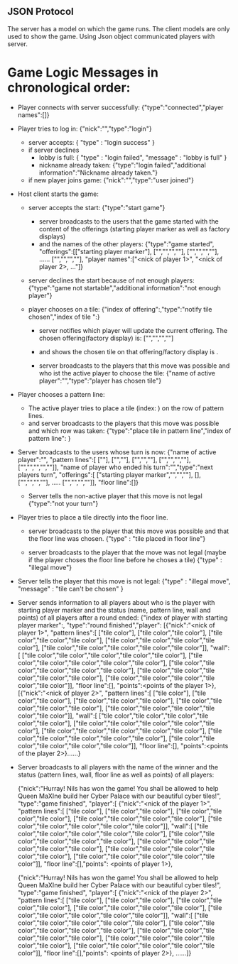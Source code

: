 ## JSON Protocol

The server has a model on which the game runs. The client models are only used to show the game.
Using Json object communicated players with server. 

# Game Logic Messages in chronological order:

- Player connects with server successfully: {"type":"connected","player names":[]}

- Player tries to log in: {"nick":"<nick>","type":"login"}

    - server accepts: { "type" : "login success" }
    - if server declines
        - lobby is full: { "type" : "login failed", "message" : "lobby is full" } 
        - nickname already taken: {"type":"login failed","additional information":"Nickname already taken."}
    - if new player joins game: {"nick":"<nick>","type":"user joined"}

- Host client starts the game:
    - server accepts the start: {"type":"start game"}
        - server broadcasts to the users that the game started with the content of the offerings (starting player marker as well as factory displays)
        - and the names of the other players:
          {"type":"game started",
          "offerings":[["starting player marker"],
          ["<tile color>","<tile color>","<tile color>","<tile color>"],
          ["<tile color>","<tile color>","<tile color>","<tile color>"],
          ......
          ["<tile color>","<tile color>","<tile color>","<tile color>"],
          "player names":["<nick of player 1>", "<nick of player 2>, ..."]}

    - server declines the start because of not enough players: {"type":"game not startable","additional information":"not enough player"}

    - player chooses on a tile: {"index of offering":<index of offering>,"type":"notify tile chosen","index of tile ":<index of tile>}

      - server notifies which player will update the current offering. The chosen offering(factory display) is: ["<tile color>","<tile color>","<tile color>","<tile color>"]
      - and shows the chosen tile on that offering/factory display is <tile color>.

      - server broadcasts to the players that this move was possible and who ist the active player to choose the tile:
      {"name of active player":"<nick of active player>","type":"player has chosen tile"}

- Player chooses a pattern line: 

    - The active player tries to place a tile <tile color> (index: <index of tile>) on the <index of the row> row of pattern lines.
    - and server broadcasts to the players that this move was possible and which row was taken: 
      {"type":"place tile in pattern line","index of pattern line": <index of row in pattern line>}

      
- Server broadcasts to the users whose turn is now: 
  {"name of active player":"<nick of the active player>",
  "pattern lines":[
  ["<tile color>"],
  ["<tile color>","<tile color>"],
  ["<tile color>","<tile color>","<tile color>"],
  ["<tile color>","<tile color>","<tile color>","<tile color>"],
  ["<tile color>","<tile color>","<tile color>","<tile color>","<tile color>"]],
  "name of player who ended his turn":"<name of the player who ended this turn>","type":"next players turn",
  "offerings":[
  ["starting player marker","<tile color>","<tile color>","<tile color>"],
  [],
  ["<tile color>","<tile color>","<tile color>","<tile color>"],
  .....
  ["<tile color>","<tile color>","<tile color>","<tile color>"]],
  "floor line":[]}

  - Server tells the non-active player that this move is not legal {"type":"not your turn"}


- Player tries to place a tile directly into the floor line.

  - server broadcasts to the player that this move was possible and that the floor line was chosen.
  {"type" : "tile placed in floor line"}

  - server broadcasts to the player that the move was not legal (maybe if the player choses the floor line before he choses a tile)
  {"type" : "illegal move"} 

- Server tells the player that this move is not legal: {"type" : "illegal move", "message" : "tile can't be chosen" }

- Server sends information to all players about who is the player with starting player marker and the status (name, pattern line, wall and points) of all players after a round ended:
  {"index of player with starting player marker":<index of the player>,
  "type":"round finished","player":
  [{"nick":"<nick of player 1>",
  "pattern lines":[
  ["tile color"],
  ["tile color","tile color"],
  ["tile color","tile color","tile color"],
  ["tile color","tile color","tile color","tile color"],
  ["tile color","tile color","tile color","tile color","tile color"]],
  "wall":[
  ["tile color","tile color","tile color","tile color","tile color"],
  ["tile color","tile color","tile color","tile color","tile color"],
  ["tile color","tile color","tile color","tile color","tile color"],
  ["tile color","tile color","tile color","tile color","tile color"],
  ["tile color","tile color","tile color","tile color","tile color"]],
  "floor line":[],
  "points":<points of the player 1>},
  [{"nick":"<nick of player 2>",
  "pattern lines":[
  ["tile color"],
  ["tile color","tile color"],
  ["tile color","tile color","tile color"],
  ["tile color","tile color","tile color","tile color"],
  ["tile color","tile color","tile color","tile color","tile color"]],
  "wall":[
  ["tile color","tile color","tile color","tile color","tile color"],
  ["tile color","tile color","tile color","tile color","tile color"],
  ["tile color","tile color","tile color","tile color","tile color"],
  ["tile color","tile color","tile color","tile color","tile color"],
  ["tile color","tile color","tile color","tile color","tile color"]],
  "floor line":[],
  "points":<points of the player 2>}......}


- Server broadcasts to all players with the name of the winner and the status (pattern lines, wall, floor line as well as points) of all players:

  {"nick":"Hurray! Nils has won the game! You shall be allowed to help Queen MaXIne build her Cyber Palace with our beautiful cyber tiles!",
  "type":"game finished",
  "player":[
  {"nick":"<nick of the player 1>",
  "pattern lines":[
  ["tile color"],
  ["tile color","tile color"],
  ["tile color","tile color","tile color"],
  ["tile color","tile color","tile color","tile color"],
  ["tile color","tile color","tile color","tile color","tile color"]],
  "wall":[
  ["tile color","tile color","tile color","tile color","tile color"],
  ["tile color","tile color","tile color","tile color","tile color"],
  ["tile color","tile color","tile color","tile color","tile color"],
  ["tile color","tile color","tile color","tile color","tile color"],
  ["tile color","tile color","tile color","tile color","tile color"]],
  "floor line":[],"points": <points of player 1>},

  {"nick":"Hurray! Nils has won the game! You shall be allowed to help Queen MaXIne build her Cyber Palace with our beautiful cyber tiles!",
  "type":"game finished",
  "player":[
  {"nick":"<nick of the player 2>",
  "pattern lines":[
  ["tile color"],
  ["tile color","tile color"],
  ["tile color","tile color","tile color"],
  ["tile color","tile color","tile color","tile color"],
  ["tile color","tile color","tile color","tile color","tile color"]],
  "wall":[
  ["tile color","tile color","tile color","tile color","tile color"],
  ["tile color","tile color","tile color","tile color","tile color"],
  ["tile color","tile color","tile color","tile color","tile color"],
  ["tile color","tile color","tile color","tile color","tile color"],
  ["tile color","tile color","tile color","tile color","tile color"]],
  "floor line":[],"points": <points of player 2>}, ......]}
